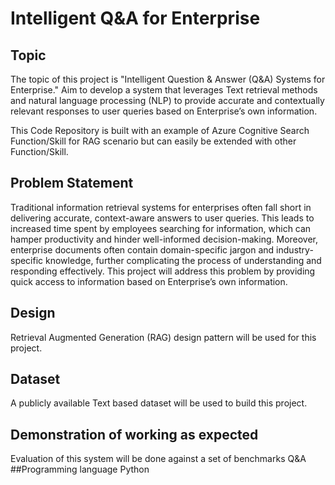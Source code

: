 # Intelligent Q&A for Enterprise


## Topic

The topic of this project is "Intelligent Question & Answer (Q&A) Systems for Enterprise." Aim to develop a system that leverages Text retrieval methods and natural language processing (NLP) to provide accurate and contextually relevant responses to user queries based on Enterprise’s own information. 


This Code Repository is built with an example of Azure Cognitive Search Function/Skill for RAG scenario but can easily be extended with other Function/Skill.


## Problem Statement

Traditional information retrieval systems for enterprises often fall short in delivering accurate, context-aware answers to user queries. This leads to increased time spent by employees searching for information, which can hamper productivity and hinder well-informed decision-making. Moreover, enterprise documents often contain domain-specific jargon and industry-specific knowledge, further complicating the process of understanding and responding effectively.
This project will address this problem by providing quick access to information based on Enterprise’s own information.


## Design
Retrieval Augmented Generation (RAG) design pattern will be used for this project. 

## Dataset
A publicly available Text based dataset will be used to build this project.
## Demonstration of working as expected
Evaluation of this system will be done against a set of benchmarks Q&A
##Programming language
Python

